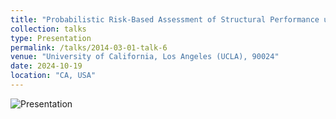 ```yaml
---
title: "Probabilistic Risk-Based Assessment of Structural Performance under Rain Loads"
collection: talks
type: Presentation
permalink: /talks/2014-03-01-talk-6
venue: "University of California, Los Angeles (UCLA), 90024"
date: 2024-10-19
location: "CA, USA"
---
```



![Presentation](https://github.com/user-attachments/assets/a4180da4-3dca-4ee1-ad56-4f469d09891e)


